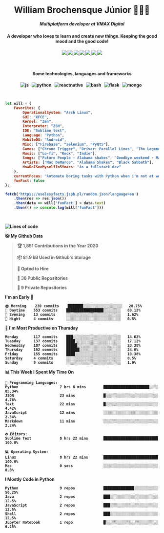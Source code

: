 <h1 align="center">William Brochensque Júnior 👨🏼‍💻</h1>

<h5 align="center">Multiplatform developer at VMAX Digital</h5>
<h4 align="center">A developer who loves to learn and create new things. Keeping the good mood and the good code!<h4/>

<p align="center">
	<a href="https://gist.github.com/willnaoosmith">
		<img src="https://img.shields.io/badge/-Github-000?style=for-the-badge&logo=Github&logoColor=white" />
	</a>
	<a href="https://stackoverflow.com/users/story/12368797">
		<img src="https://img.shields.io/badge/-Stackoverflow-4CA143?style=for-the-badge&logo=Stackoverflow&logoColor=white" />
	</a>
	<a href="https://api.whatsapp.com/send?phone=5511941228721text=Ola!">
		<img src="https://img.shields.io/badge/WHATSAPP-%2325D366.svg?&style=for-the-badge&logo=whatsapp&logoColor=white" />
	</a>
	<a href="mailto:brochensquewill@protonmail.com">
		<img src="https://img.shields.io/badge/protonmail-%238B89CC.svg?&style=for-the-badge&logo=protonmail&logoColor=white" />
	</a>
	<a href="https://www.facebook.com/willnaoosmith">
		<img src="https://img.shields.io/badge/facebook-%231877F2.svg?&style=for-the-badge&logo=facebook&logoColor=white" />
	</a>
	<a href="https://twitter.com/willnaoosmit">
		<img src="https://img.shields.io/badge/twitter-%231DA1F2.svg?&style=for-the-badge&logo=twitter&logoColor=white" />
	</a>
	<a href="https://open.spotify.com/playlist/7vH3uawXW4r3mX2NNglmeI?si=Fcrr0zmITmylmWQLg5ANgQ">
		<img src="https://img.shields.io/badge/spotify-%231ED760.svg?&style=for-the-badge&logo=spotify&logoColor=white" />
	</a>
</p>

<br>

<h4 align="center">Some technologies, languages and frameworks<h4/>
	
<p align="center">
	<img src="https://img.shields.io/badge/javascript%20-%23323330.svg?&style=for-the-badge&logo=javascript&logoColor=%23F7DF1E" alt="js" />&nbsp;&nbsp;
	<img src="https://img.shields.io/badge/python%20-%2314354C.svg?&style=for-the-badge&logo=python&logoColor=white" alt="python" />&nbsp;&nbsp;
	<img src="https://img.shields.io/badge/react_native%20-%2320232a.svg?&style=for-the-badge&logo=react&logoColor=%2361DAFB" alt="reactnative" />&nbsp;&nbsp;
	<img src="https://img.shields.io/badge/shell_script%20-%23121011.svg?&style=for-the-badge&logo=gnu-bash&logoColor=white" alt="bash" />&nbsp;&nbsp;
	<img src="https://img.shields.io/badge/flask%20-%23000.svg?&style=for-the-badge&logo=flask&logoColor=white" alt="flask" />&nbsp;&nbsp;
	<img src="https://img.shields.io/badge/MongoDB-%234ea94b.svg?&style=for-the-badge&logo=mongodb&logoColor=white" alt="mongo" />&nbsp;&nbsp;
</p>

<br>

```javascript
let will = {
    Favorites: {
    	OperationalSystem: "Arch Linux",
        GUI: "XFCE",
        Kernel: "Zen",
        Interpreter: "ZSH",
    	IDE: "Sublime text",
    	Language: "Python",
    	MobileOS: "Android",
    	Misc: ["Firebase", "selenium", "PyQt5"],
    	Games: ["Chrono Trigger", "Driver: Parallel Lines", "The Legend of Zelda: The Minish Cap", "Some kaizos"],
    	Music: ["Lo-fi", "Rock", "Indie"],
    	Songs: ["Future People - Alabama shakes", "Goodbye weekend - Mac DeMarco", "N.I.B - Black Sabbath"],
    	Artists: ["Mac DeMarco", "Alabama Shakes", "Black Sabbath"],
    	HowDoISeeMyselfIn5Years: "As a fullstack dev"
    },
    currentFocus: "Automate boring tasks with Python when i'm not at work",
    funFact: false
};

fetch('https://uselessfacts.jsph.pl/random.json?language=en')
	.then(res => res.json())
	.then(data => will['funFact'] = data.text)
	.then(() => console.log(will['funFact']))
```

<br>

<!--START_SECTION:waka-->
![Lines of code](https://img.shields.io/badge/From%20Hello%20World%20I%27ve%20Written-15.8%20million%20lines%20of%20code-blue)

**🐱 My Github Data** 

> 🏆 1,851 Contributions in the Year 2020
 > 
> 📦 81.9 kB Used in Github's Storage 
 > 
> 💼 Opted to Hire
 > 
> 📜 38 Public Repositories
 > 
> 🔑 9 Private Repositories 

**I'm an Early 🐤** 

```text
🌞 Morning    230 commits    ███████░░░░░░░░░░░░░░░░░░   28.75% 
🌆 Daytime    553 commits    █████████████████░░░░░░░░   69.12% 
🌃 Evening    13 commits     ░░░░░░░░░░░░░░░░░░░░░░░░░   1.62% 
🌙 Night      4 commits      ░░░░░░░░░░░░░░░░░░░░░░░░░   0.5%

```
📅 **I'm Most Productive on Thursday** 

```text
Monday       117 commits    ███░░░░░░░░░░░░░░░░░░░░░░   14.62% 
Tuesday      137 commits    ████░░░░░░░░░░░░░░░░░░░░░   17.12% 
Wednesday    187 commits    █████░░░░░░░░░░░░░░░░░░░░   23.38% 
Thursday     192 commits    ██████░░░░░░░░░░░░░░░░░░░   24.0% 
Friday       155 commits    ████░░░░░░░░░░░░░░░░░░░░░   19.38% 
Saturday     4 commits      ░░░░░░░░░░░░░░░░░░░░░░░░░   0.5% 
Sunday       8 commits      ░░░░░░░░░░░░░░░░░░░░░░░░░   1.0%

```


📊 **This Week I Spent My Time On** 

```text
💬 Programming Languages: 
Python                   7 hrs 8 mins        █████████████████████░░░░   85.34% 
JSON                     23 mins             █░░░░░░░░░░░░░░░░░░░░░░░░   4.76% 
Text                     22 mins             █░░░░░░░░░░░░░░░░░░░░░░░░   4.42% 
JavaScript               12 mins             ░░░░░░░░░░░░░░░░░░░░░░░░░   2.54% 
Markdown                 11 mins             ░░░░░░░░░░░░░░░░░░░░░░░░░   2.24%

🔥 Editors: 
Sublime Text             8 hrs 22 mins       █████████████████████████   100.0%

💻 Operating System: 
Linux                    8 hrs 22 mins       █████████████████████████   100.0% 
Mac                      0 secs              ░░░░░░░░░░░░░░░░░░░░░░░░░   0.0%

```

**I Mostly Code in Python** 

```text
Python                   9 repos             ██████████████░░░░░░░░░░░   56.25% 
Java                     2 repos             ███░░░░░░░░░░░░░░░░░░░░░░   12.5% 
JavaScript               2 repos             ███░░░░░░░░░░░░░░░░░░░░░░   12.5% 
Shell                    2 repos             ███░░░░░░░░░░░░░░░░░░░░░░   12.5% 
Jupyter Notebook         1 repo              █░░░░░░░░░░░░░░░░░░░░░░░░   6.25%

```



<!--END_SECTION:waka-->
